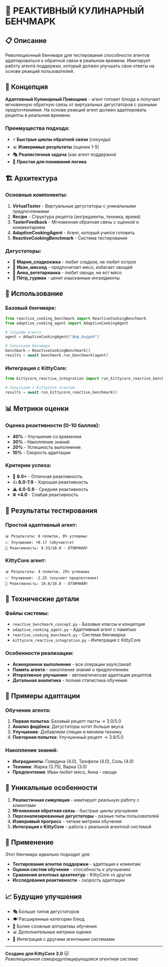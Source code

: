 # 🔄 РЕАКТИВНЫЙ КУЛИНАРНЫЙ БЕНЧМАРК

## 📋 Описание

Революционный бенчмарк для тестирования способности агентов адаптироваться к обратной связи в реальном времени. Имитирует работу агента поддержки, который должен улучшать свои ответы на основе реакций пользователей.

## 🎯 Концепция

**Адаптивный Кулинарный Помощник** - агент готовит блюда и получает мгновенную обратную связь от виртуальных дегустаторов с разными предпочтениями. На основе реакций агент должен адаптировать рецепты в реальном времени.

### Преимущества подхода:
- ⚡ **Быстрые циклы обратной связи** (секунды)
- 📊 **Измеримые результаты** (оценки 1-5)
- 🎭 **Реалистичная задача** (как агент поддержки)
- 🧠 **Простая для понимания логика**

## 🏗️ Архитектура

### Основные компоненты:

1. **VirtualTaster** - Виртуальные дегустаторы с уникальными предпочтениями
2. **Recipe** - Структура рецепта (ингредиенты, техника, время)
3. **TasterFeedback** - Мгновенная обратная связь с оценкой и комментарием
4. **AdaptiveCookingAgent** - Агент, который учится готовить
5. **ReactiveCookingBenchmark** - Система тестирования

### Дегустаторы:

- 🍭 **Мария_сладкоежка** - любит сладкое, не любит острое
- 🥩 **Иван_мясоед** - предпочитает мясо, избегает овощей
- 🥗 **Анна_вегетарианка** - любит овощи, не ест мясо
- 🍷 **Пётр_гурман** - ценит изысканные ингредиенты

## 🚀 Использование

### Базовый бенчмарк:

```python
from reactive_cooking_benchmark import ReactiveCookingBenchmark
from adaptive_cooking_agent import AdaptiveCookingAgent

# Создаём агента
agent = AdaptiveCookingAgent("Шеф_Андрей")

# Запускаем бенчмарк
benchmark = ReactiveCookingBenchmark()
results = await benchmark.run_benchmark(agent)
```

### Интеграция с KittyCore:

```python
from kittycore_reactive_integration import run_kittycore_reactive_benchmark

# Запускаем с KittyCore агентом
results = await run_kittycore_reactive_benchmark()
```

## 📊 Метрики оценки

### Оценка реактивности (0-10 баллов):

- **40%** - Улучшение со временем
- **30%** - Накопление знаний
- **20%** - Успешность выполнения
- **10%** - Скорость адаптации

### Критерии успеха:

- 🎉 **8.0+** - Отличная реактивность
- 👍 **6.0-7.9** - Хорошая реактивность  
- ⚠️ **4.0-5.9** - Средняя реактивность
- ❌ **<4.0** - Слабая реактивность

## 🧪 Результаты тестирования

### Простой адаптивный агент:
```
📊 Результаты: 6 попыток, 0% успешных
📈 Улучшение: +0.17 (обучается)
🔄 Реактивность: 9.33/10.0 - ОТЛИЧНАЯ!
```

### KittyCore агент:
```
📊 Результаты: 4 попытки, 25% успешных  
📈 Улучшение: -2.25 (изучает предпочтения)
🔄 Реактивность: 10.0/10.0 - ОТЛИЧНАЯ!
```

## 🔧 Технические детали

### Файлы системы:

- `reactive_benchmark_concept.py` - Базовые классы и концепция
- `adaptive_cooking_agent.py` - Адаптивный агент с памятью
- `reactive_cooking_benchmark.py` - Система бенчмарка
- `kittycore_reactive_integration.py` - Интеграция с KittyCore

### Особенности реализации:

- **Асинхронное выполнение** - все операции async/await
- **Память агента** - накопление знаний о предпочтениях
- **Итеративное улучшение** - автоматическая адаптация рецептов
- **Детальная аналитика** - полная статистика обучения

## 🎨 Примеры адаптации

### Обучение агента:

1. **Первая попытка**: Базовый рецепт пасты → 3.0/5.0
2. **Анализ фидбека**: Дегустаторы хотят больше вкуса
3. **Улучшение**: Добавляем специи и меняем технику
4. **Повторная попытка**: Улучшенный рецепт → 3.8/5.0

### Накопление знаний:

- **Ингредиенты**: Говядина (4.0), Трюфели (4.0), Соль (4.0)
- **Техники**: Жарка (3.75), Варка (3.0)
- **Предпочтения**: Иван любит мясо, Анна - овощи

## 🌟 Уникальные особенности

1. **Реалистичная симуляция** - имитирует реальную работу с клиентами
2. **Мгновенная обратная связь** - быстрые циклы улучшения
3. **Персонализированные дегустаторы** - разные типы пользователей
4. **Измеримый прогресс** - четкие метрики обучения
5. **Интеграция с KittyCore** - работа с реальной агентной системой

## 🚀 Применение

Этот бенчмарк идеально подходит для:

- **Тестирования агентов поддержки** - адаптация к клиентам
- **Оценки систем обучения** - способность к улучшению
- **Сравнения агентных архитектур** - KittyCore vs другие
- **Исследования реактивности** - скорость адаптации

## 📈 Будущие улучшения

- 🎭 Больше типов дегустаторов
- 🍽️ Расширенные категории блюд  
- 🧠 Более сложные алгоритмы обучения
- 📊 Дополнительные метрики оценки
- 🔄 Интеграция с другими агентными системами

---

**Создано для KittyCore 3.0** 🐱  
*Революционная саморедуплицирующаяся агентная система* 